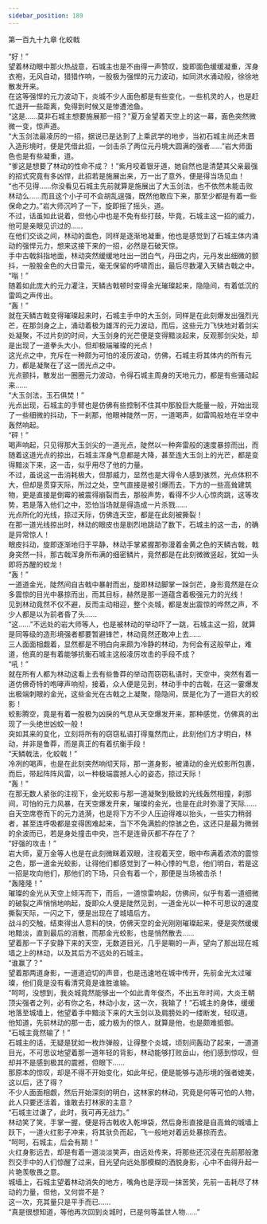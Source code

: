 ```yaml
---
sidebar_position: 189
---
```

 第一百九十九章 化蛟戟


“好！”  
望着林动眼中那火热战意，石城主也是不由得一声赞叹，旋即面色缓缓凝重，浑身衣袍，无风自动，猎猎作响，一股极为强悍的元力波动，如同洪水涌动般，徐徐地散发开来。  
在这等强悍的元力波动下，炎城不少人面色都是有些变化，一些机灵的人，也是赶忙退开一些距离，免得到时候又是惨遭池鱼。  
“这是……莫非石城主想要施展那一招？”夏万金望着天空上的这一幕，面色突然微微一变，惊声道。  
“大玉剑法最凌厉的一招，据说已是达到了上乘武学的地步，当初石城主尚还未晋入造形境时，便是凭借此招，一剑击杀了两位元丹境大圆满的强者……”岩大师面色也是有些凝重，道。  
“爹这是想要了林动的性命不成？！”紫月咬着银牙道，她自然也是清楚其父亲最强的招式究竟有多凶悍，此招若是施展出来，万一出了意外，便是得当场见血！  
“也不见得……你没看见石城主先前就算是施展出了大玉剑法，也不依然未能击败林动么……而且这个小子可不会胡乱逞强，既然他敢应下来，那至少都是有着一些保命之力。”岩大师沉吟了一下，旋即摇了摇头，道。  
不过，话虽如此说着，但他心中也是不免有些打鼓，毕竟，石城主这一招的威力，他可是亲眼见识过的……  
在他们交谈之间，林动的面色，同样是逐渐地凝重，他也是感觉到了石城主体内涌动的强悍元力，想来这接下来的一招，必然是石破天惊。  
手中古戟斜指地面，林动突然缓缓地吐出一团白气，丹田之内，元丹发出细微的颤抖，一股股金色的大日雷元，毫无保留的呼啸而出，最后尽数灌入天鳞古戟之中。  
“嗡！”  
随着如此庞大的元力灌注，天鳞古戟顿时变得金光璀璨起来，隐隐间，有着低沉的雷鸣之声传出。  
“轰！”  
就在天鳞古戟变得璀璨起来时，石城主手中的大玉剑，同样是在此刻爆发出强烈光芒，在那剑身之上，涌动着极为雄浑的元力波动，而后，这些元力飞快地对着剑尖处凝聚，不过片刻的时间，大玉剑身的光芒便是变得黯淡起来，反观那剑尖处，却是出现了一道拳头大小，但却极端璀璨的光点！  
这光点之中，充斥在一种颇为可怕的凌厉波动，仿佛，石城主将其体内的所有元力，都是凝聚在了这一团光点之中。  
光点颤抖，散发出一圈圈元力波动，令得石城主周身的天地元力，都是有些骚动起来……  
“大玉剑法，玉石俱焚！”  
光点出现，石城主的手臂也是仿佛有些控制不住其中那股巨大能量一般，开始出现了一些细微的抖动，下一刹那，他眼神陡然一厉，一道喝声，如雷鸣般地在半空中轰然响起。  
“砰！”  
喝声响起，只见得那大玉剑尖的一道光点，陡然以一种奔雷般的速度暴掠而出，而随着这道光点的掠出，石城主浑身气息都是大降，甚至连大玉剑上的光芒，都是变得黯淡下来，这一击，似乎用尽了他的力量。  
不过，虽说这一击消耗极大，但那威力，显然也是大得令人感到骇然，光点体积不大，但却是贯穿天际，所过之处，空气直接是被引爆而去，下方的一些高耸建筑物，更是直接是倒霉的被震得崩裂而去，那般声势，看得不少人心惊肉跳，这等攻势，若是落入他们之中，恐怕当场就是得造成一片杀戮……  
光点所化的光线，掠过天际，仿佛连天空，都是在此刻被撕裂！  
在那一道光线掠出时，林动的眼皮也是剧烈地跳动了数下，石城主的这一击，的确是异常惊人！  
眼皮抖动，旋即逐渐地归于平静，林动手掌紧握那弥漫着金黄之色的天鳞古戟，戟身突然一抖，那古戟浑身所布满的细密鳞片，竟然都是在此刻微微竖起，犹如一头即将苏醒的蛟龙！  
“轰！”  
一道道金光，陡然间自古戟中暴射而出，旋即林动脚掌一跺剑芒，身形竟然是在众多震惊的目光中暴掠而出，而其目标，赫然是那一道蕴含着极强元力的光线！  
见到林动竟然不仅不避，反而主动相迎，整个炎城，都是发出震惊的哗然之声，不少人都是以为前者昏了头……  
“这……”不远处的岩大师等人，也是被林动的举动吓了一跳，石城主这一招，就算是同等级的造形境强者都要暂避锋芒，林动竟然还敢冲上去……  
三人面面相觑着，显然都是不明白向来颇为冷静的林动，为何会有这般举止，难道，他真的是有着能够抗衡石城主这般凌厉攻击的手段不成？  
“吼！”  
就在所有人都为林动这看上去有些鲁莽的举动而窃窃私语时，天空中，突然有着一道仿佛奇特的咆哮声响彻，接着，众人便是见到，林动手中的古戟，在这一霎爆发出极端刺眼的金光，这些金光在古戟之上凝聚，隐隐间，居是化为了一道巨大的蛟影！  
蛟影腾空，竟是有着一股极为凶戾的气息从天空爆发开来，那种感觉，仿佛真的出现了一头绝世凶蛟一般！  
突如其来的变化，立刻将所有的窃窃私语打得戛然而止，此刻他们方才明白，林动，并非是鲁莽，而是真正的有着抗衡手段！  
“天鳞戟法，化蛟戟！”  
冷冽的喝声，也是在此刻突然响彻天际，那一道身影，被涌动的金光蛟影所包裹，而后，带起阵阵风雷，以一种极端震撼人心的姿态，掠过天际！  
“轰！”  
在那无数人紧张的注视下，金光蛟影与那一道凝聚到极致的光线轰然相撞，刹那间，可怕的元力风暴，在天空爆发开来，璀璨的金光，也是在此时弥漫了天际……  
自天空席卷而下的元力涟漪，也是将下方不少人压迫得难以抬头，一些实力稍弱者，甚至连呼吸都是变得困难起来，当下不免满脸的惊骇之色，这还只是最为微弱的余波而已，若是身处撞击中央，岂不是连骨灰都不存在了？  
“好强的攻击！”  
岩大师，夏万金等人也是在此刻微眯着双眼，注视着天空，眼中布满着浓浓的震惊之色，那一道金光蛟影，让得他们都感觉到了一种心悸的气息，他们明白，若是这一招是攻向他们，那他们的下场，只会有着一个，那便是当场被击杀！  
“轰隆隆！”  
璀璨的金光从天空上倾泻而下，而后，一道惊雷响起，仿佛间，似乎有着一道细微的破裂之声悄悄地响起，旋即众人便是陡然见到，一道金光以一种不可思议的速度撕裂天际，一闪之下，便是出现在了城墙后方。  
战斗的交触，结束得出人意料的快，仿佛天空的金光刚刚璀璨起来，便是突然缓缓地黯淡，直到最后的消散，而那金光蛟影，也是悄然散去……  
望着那一下子安静下来的天空，无数道目光，几乎是唰的一声，望向了那出现在城墙之上的林动，以及其后方不远处的石城主。  
“谁赢了？”  
望着那两道身影，一道道迫切的声音，也是迅速地在城中传开，先前金光太过璀璨，他们竟是没有看清究竟是谁胜谁输。  
“呵呵，没想到，我炎城竟然能够出一个如此青年俊杰，不出五年时间，大炎王朝顶尖强者之列，必有你之名，林动小友，这一次，我输了！”石城主的身体，缓缓地落至城墙上，他望着手中黯淡下来的大玉剑以及肩膀处的一缕断发，轻叹道。  
他知道，先前林动的那一击，威力极为的惊人，就算是他，也是颇难抵御。  
“石城主竟然输了！”  
石城主的话，无疑是犹如一枚炸弹般，让得整个炎城，顷刻间轰动了起来，一道道目光，不可思议地望着那一道年轻的背影，林动能够打败岳山，他们感到惊叹，但却并不是感到极其的震撼，但眼下……  
那原本的惊叹，却是不得不开始变化，如此年纪，便是能够与造形境的强者媲美，这以后，还了得？  
不少人面面相觑，然后开始深刻的明白，这林家的林动，究竟是何等可怕的人物，此人只要还活着，谁敢去打林家的主意？  
“石城主过谦了，此时，我可再无战力。”  
林动笑了笑，手掌一握，便是将古戟收入乾坤袋，然后身形直接是自高耸的城墙上跃下，一道火红影子冲来，将其驮负而起，飞一般地对着远处暴掠而去。  
“呵呵，石城主，后会有期！”  
火红身影远去，却是有着一道淡淡笑声，由远处传来，将那些还沉浸在先前那般激烈交手中的人们惊醒了过来，目光望向远处那模糊的洒脱身影，心中不由得升起一片艳羡敬畏之意。  
城墙上，石城主望着林动消失的地方，嘴角也是浮现一抹苦笑，先前一击耗尽了林动的力量，但他，又何尝不是？  
这一次，充其量只是平手而已……  
“真是很想知道，等他再次回到炎城时，已是何等盖世人物……”  
  
  
